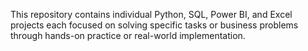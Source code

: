 This repository contains individual Python, SQL, Power BI, and Excel projects each focused on solving specific tasks or business problems through hands-on practice or real-world implementation.
